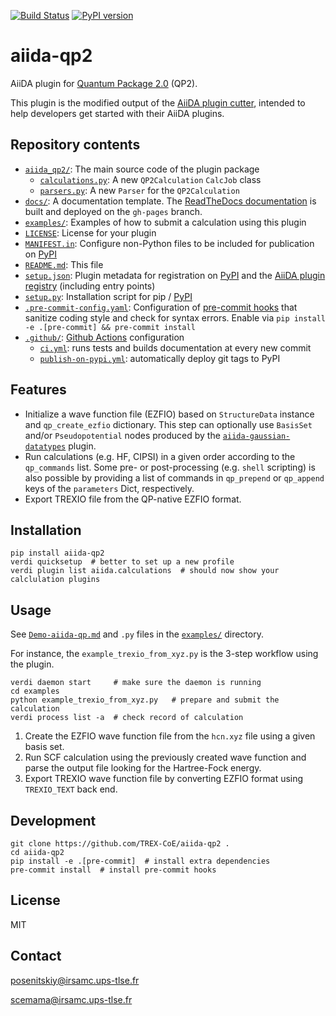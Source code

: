 [![Build Status](https://github.com/TREX-CoE/aiida-qp2/workflows/ci/badge.svg?branch=master)](https://github.com/q-posev/aiida-qp2/actions)
[![PyPI version](https://badge.fury.io/py/aiida-qp2.svg)](https://badge.fury.io/py/aiida-qp2)

# aiida-qp2

AiiDA plugin for [Quantum Package 2.0](https://github.com/QuantumPackage/qp2) (QP2).

This plugin is the modified output of the
[AiiDA plugin cutter](https://github.com/aiidateam/aiida-plugin-cutter),
intended to help developers get started with their AiiDA plugins.

## Repository contents

* [`aiida_qp2/`](aiida_qp2/): The main source code of the plugin package
  * [`calculations.py`](aiida_qp2/calculations.py): A new `QP2Calculation` `CalcJob` class
  * [`parsers.py`](aiida_qp2/parsers.py): A new `Parser` for the `QP2Calculation`
* [`docs/`](docs/): A documentation template. The [ReadTheDocs documentation](https://trex-coe.github.io/aiida-qp2/) is built and deployed on the `gh-pages` branch.
* [`examples/`](examples/): Examples of how to submit a calculation using this plugin
* [`LICENSE`](LICENSE): License for your plugin
* [`MANIFEST.in`](MANIFEST.in): Configure non-Python files to be included for publication on [PyPI](https://pypi.org/)
* [`README.md`](README.md): This file
* [`setup.json`](setup.json): Plugin metadata for registration on [PyPI](https://pypi.org/) and the [AiiDA plugin registry](https://aiidateam.github.io/aiida-registry/) (including entry points)
* [`setup.py`](setup.py): Installation script for pip / [PyPI](https://pypi.org/)
* [`.pre-commit-config.yaml`](.pre-commit-config.yaml): Configuration of [pre-commit hooks](https://pre-commit.com/) that sanitize coding style and check for syntax errors. Enable via `pip install -e .[pre-commit] && pre-commit install`
* [`.github/`](.github/): [Github Actions](https://github.com/features/actions) configuration
  * [`ci.yml`](.github/workflows/ci.yml): runs tests and builds documentation at every new commit
  * [`publish-on-pypi.yml`](.github/workflows/publish-on-pypi.yml): automatically deploy git tags to PyPI


## Features

* Initialize a wave function file (EZFIO) based on `StructureData` instance and `qp_create_ezfio` dictionary.
This step can optionally use `BasisSet` and/or `Pseudopotential` nodes produced by the
[`aiida-gaussian-datatypes`](https://github.com/addman2/aiida-gaussian-datatypes/tree/development_trvb) plugin.
* Run calculations (e.g. HF, CIPSI) in a given order according to the `qp_commands` list. Some pre- or post-processing (e.g. `shell` scripting) is also possible by providing a list of commands in `qp_prepend` or `qp_append` keys of the `parameters` Dict, respectively.
* Export TREXIO file from the QP-native EZFIO format.


## Installation

```shell
pip install aiida-qp2
verdi quicksetup  # better to set up a new profile
verdi plugin list aiida.calculations  # should now show your calclulation plugins
```

## Usage

 See [`Demo-aiida-qp.md`](examples/Demo-aiida-qp.md) and `.py` files in the [`examples/`](examples/) directory.

For instance, the `example_trexio_from_xyz.py` is the 3-step workflow using the plugin.

```shell
verdi daemon start     # make sure the daemon is running
cd examples
python example_trexio_from_xyz.py   # prepare and submit the calculation
verdi process list -a  # check record of calculation
```

1. Create the EZFIO wave function file from the `hcn.xyz` file using a given basis set.
2. Run SCF calculation using the previously created wave function and parse the output file looking for the Hartree-Fock energy.
3. Export TREXIO wave function file by converting EZFIO format using `TREXIO_TEXT` back end.


## Development

```shell
git clone https://github.com/TREX-CoE/aiida-qp2 .
cd aiida-qp2
pip install -e .[pre-commit]  # install extra dependencies
pre-commit install  # install pre-commit hooks
```

## License

MIT

## Contact

posenitskiy@irsamc.ups-tlse.fr

scemama@irsamc.ups-tlse.fr
